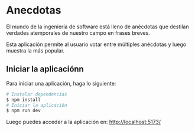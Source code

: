 # Anecdotas

El mundo de la ingeniería de software está lleno de anécdotas que destilan verdades atemporales de nuestro campo en frases breves.

Esta aplicación permite al usuario votar entre múltiples anécdotas y luego muestra la más popular.

## Iniciar la aplicaciónn

Para iniciar una aplicación, haga lo siguiente:

```bash
# Instalar dependencias
$ npm install
# Iniciar la aplicación
$ npm run dev
```

Luego puedes acceder a la aplicación en: [http://localhost:5173/](http://localhost:5173/)
